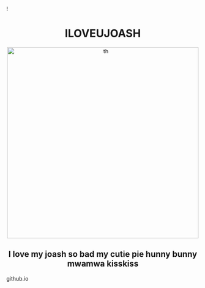 !<!DOCTYPE html>
<html>
<head>
	<meta charset="utf-8">
	<meta name="viewport" content="width=device-width, initial-scale=1">
	<title>ILOVEJOASH</title>
</head>
<body>
<center>
	<h1><b>ILOVEUJOASH</b></h1>
</center>
<center>

<img src="k.jpg" alt="th" width="500" height="500"></a>

<h2>I love my joash so bad my cutie pie hunny bunny mwamwa kisskiss</h2>
</center>
</body>
</html>github.io
